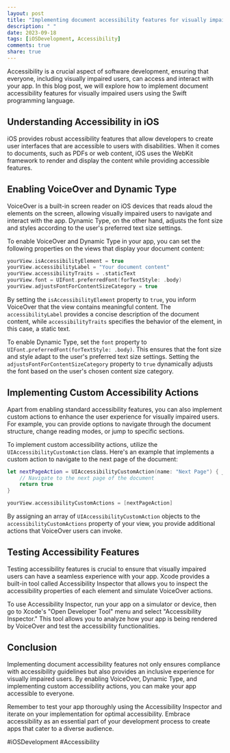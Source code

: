 ```yaml
---
layout: post
title: "Implementing document accessibility features for visually impaired users in Swift"
description: " "
date: 2023-09-18
tags: [iOSDevelopment, Accessibility]
comments: true
share: true
---
```


Accessibility is a crucial aspect of software development, ensuring that everyone, including visually impaired users, can access and interact with your app. In this blog post, we will explore how to implement document accessibility features for visually impaired users using the Swift programming language.

## Understanding Accessibility in iOS

iOS provides robust accessibility features that allow developers to create user interfaces that are accessible to users with disabilities. When it comes to documents, such as PDFs or web content, iOS uses the WebKit framework to render and display the content while providing accessible features.

## Enabling VoiceOver and Dynamic Type

VoiceOver is a built-in screen reader on iOS devices that reads aloud the elements on the screen, allowing visually impaired users to navigate and interact with the app. Dynamic Type, on the other hand, adjusts the font size and styles according to the user's preferred text size settings.

To enable VoiceOver and Dynamic Type in your app, you can set the following properties on the views that display your document content:

```swift
yourView.isAccessibilityElement = true
yourView.accessibilityLabel = "Your document content"
yourView.accessibilityTraits = .staticText
yourView.font = UIFont.preferredFont(forTextStyle: .body)
yourView.adjustsFontForContentSizeCategory = true
```

By setting the `isAccessibilityElement` property to `true`, you inform VoiceOver that the view contains meaningful content. The `accessibilityLabel` provides a concise description of the document content, while `accessibilityTraits` specifies the behavior of the element, in this case, a static text.

To enable Dynamic Type, set the `font` property to `UIFont.preferredFont(forTextStyle: .body)`. This ensures that the font size and style adapt to the user's preferred text size settings. Setting the `adjustsFontForContentSizeCategory` property to `true` dynamically adjusts the font based on the user's chosen content size category.

## Implementing Custom Accessibility Actions

Apart from enabling standard accessibility features, you can also implement custom actions to enhance the user experience for visually impaired users. For example, you can provide options to navigate through the document structure, change reading modes, or jump to specific sections.

To implement custom accessibility actions, utilize the `UIAccessibilityCustomAction` class. Here's an example that implements a custom action to navigate to the next page of the document:

```swift
let nextPageAction = UIAccessibilityCustomAction(name: "Next Page") { _ in
    // Navigate to the next page of the document
    return true
}

yourView.accessibilityCustomActions = [nextPageAction]
```

By assigning an array of `UIAccessibilityCustomAction` objects to the `accessibilityCustomActions` property of your view, you provide additional actions that VoiceOver users can invoke.

## Testing Accessibility Features

Testing accessibility features is crucial to ensure that visually impaired users can have a seamless experience with your app. Xcode provides a built-in tool called Accessibility Inspector that allows you to inspect the accessibility properties of each element and simulate VoiceOver actions.

To use Accessibility Inspector, run your app on a simulator or device, then go to Xcode's "Open Developer Tool" menu and select "Accessibility Inspector." This tool allows you to analyze how your app is being rendered by VoiceOver and test the accessibility functionalities.

## Conclusion

Implementing document accessibility features not only ensures compliance with accessibility guidelines but also provides an inclusive experience for visually impaired users. By enabling VoiceOver, Dynamic Type, and implementing custom accessibility actions, you can make your app accessible to everyone.

Remember to test your app thoroughly using the Accessibility Inspector and iterate on your implementation for optimal accessibility. Embrace accessibility as an essential part of your development process to create apps that cater to a diverse audience.

#iOSDevelopment #Accessibility